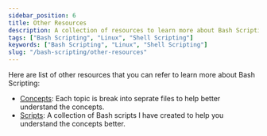 ```yaml
---
sidebar_position: 6
title: Other Resources
description: A collection of resources to learn more about Bash Scripting.
tags: ["Bash Scripting", "Linux", "Shell Scripting"]
keywords: ["Bash Scripting", "Linux", "Shell Scripting"]
slug: "/bash-scripting/other-resources"
---
```


Here are list of other resources that you can refer to learn more about Bash Scripting:

- [Concepts](https://github.com/Pradumnasaraf/DevOps/tree/main/docs/bash-scripting/concepts): Each topic is break into seprate files to help better understand the concepts.
- [Scripts](https://github.com/Pradumnasaraf/DevOps/tree/main/docs/bash-scripting/scripts): A collection of Bash scripts I have created to help you understand the concepts better.
